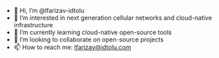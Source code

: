 - 👋 Hi, I’m @lfarizav-idtolu
- 👀 I’m interested in next generation cellular networks and cloud-native infrastructure
- 🌱 I’m currently learning cloud-native open-source tools 
- 💞️ I’m looking to collaborate on open-source projects
- 📫 How to reach me: lfarizav@idtolu.com

<!---
lfarizav-idtolu/lfarizav-idtolu is a ✨ special ✨ repository because its `README.md` (this file) appears on your GitHub profile.
You can click the Preview link to take a look at your changes.
--->
